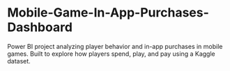 # Mobile-Game-In-App-Purchases-Dashboard
Power BI project analyzing player behavior and in-app purchases in mobile games. Built to explore how players spend, play, and pay using a Kaggle dataset.
